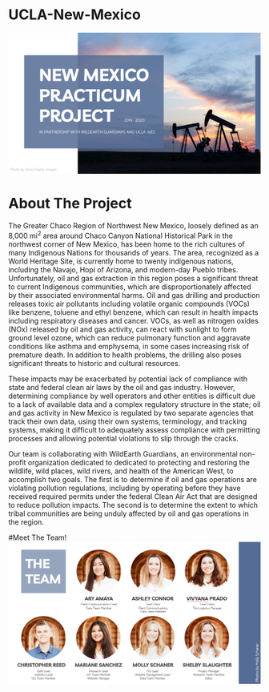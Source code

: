 # UCLA-New-Mexico

![Super Cool Image](https://github.com/christopher-reed/UCLA-New-Mexico/blob/master/images/cover_photo.PNG)

# About The Project
The Greater Chaco Region of Northwest New Mexico, loosely defined as an 8,000 mi<sup>2</sup> area around Chaco Canyon National Historical Park in the northwest corner of New Mexico, has been home to the rich cultures of many Indigenous Nations for thousands of years. The area, recognized as a World Heritage Site, is currently home to twenty indigenous nations, including the Navajo, Hopi of Arizona, and modern-day Pueblo tribes. Unfortunately, oil and gas extraction in this region poses a significant threat to current Indigenous communities, which are disproportionately affected by their associated environmental harms. Oil and gas drilling and production releases toxic air pollutants including volatile organic compounds (VOCs) like benzene, toluene and ethyl benzene, which can result in health impacts including respiratory diseases and cancer. VOCs, as well as nitrogen oxides (NOx) released by oil and gas activity, can react with sunlight to form ground level ozone, which can reduce pulmonary function and aggravate conditions like asthma and emphysema, in some cases increasing risk of premature death. In addition to health problems, the drilling also poses significant threats to historic and cultural resources.

These impacts may be exacerbated by potential lack of compliance with state and federal clean air laws by the oil and gas industry. However, determining compliance by well operators and other entities is difficult due to a lack of available data and a complex regulatory structure in the state; oil and gas activity in New Mexico is regulated by two separate agencies that track their own data, using their own systems, terminology, and tracking systems, making it difficult to adequately assess compliance with permitting processes and allowing potential violations to slip through the cracks.

Our team is collaborating with WildEarth Guardians, an environmental non-profit organization dedicated to dedicated to protecting and restoring the wildlife, wild places, wild rivers, and health of the American West, to accomplish two goals. The first is to determine if oil and gas operations are violating pollution regulations, including by operating before they have received required permits under the federal Clean Air Act that are designed to reduce pollution impacts. The second is to determine the extent to which tribal communities are being unduly affected by oil and gas operations in the region.

#Meet The Team!
![Team Photo](https://github.com/christopher-reed/UCLA-New-Mexico/blob/master/images/misc/team.PNG)
